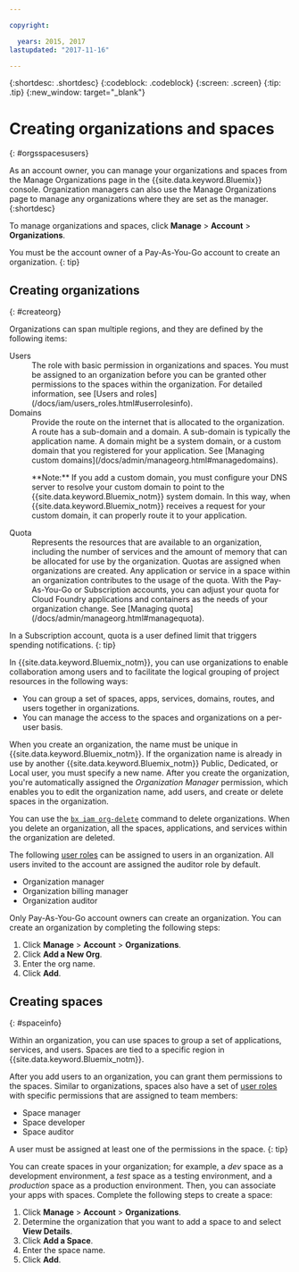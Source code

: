```yaml
---

copyright:

  years: 2015, 2017
lastupdated: "2017-11-16"

---
```


{:shortdesc: .shortdesc}
{:codeblock: .codeblock}
{:screen: .screen}
{:tip: .tip}
{:new_window: target="_blank"}

# Creating organizations and spaces
{: #orgsspacesusers}

As an account owner, you can manage your organizations and spaces from the Manage Organizations page in the {{site.data.keyword.Bluemix}} console. Organization managers can also use the Manage Organizations page to manage any organizations where they are set as the manager.
{:shortdesc}

To manage organizations and spaces, click **Manage** &gt; **Account** &gt; **Organizations**.

You must be the account owner of a Pay-As-You-Go account to create an organization.
{: tip}

## Creating organizations
{: #createorg}

Organizations can span multiple regions, and they are defined by the following items:

<dl>
<dt>Users</dt>
<dd>The role with basic permission in organizations and spaces. You must be assigned to an organization before you can be granted other permissions to the spaces within the organization. For detailed information, see [Users and roles](/docs/iam/users_roles.html#userrolesinfo).</dd>
<dt>Domains</dt>
<dd>Provide the route on the internet that is allocated to the organization. A route has a sub-domain and a domain. A sub-domain is typically the application name. A domain might be a system domain, or a custom domain that you registered for your application. See [Managing custom domains](/docs/admin/manageorg.html#managedomains).<br/>
<p>**Note:** If you add a custom domain, you must configure your DNS server to resolve your custom domain to point to the {{site.data.keyword.Bluemix_notm}} system domain. In this way, when {{site.data.keyword.Bluemix_notm}} receives a request for your custom domain, it can properly route it to your application.</p></dd>
<dt>Quota</dt>
<dd>Represents the resources that are available to an organization, including the number of services and the amount of memory that can be allocated for use by the organization. Quotas are assigned when organizations are created. Any application or service in a space within an  organization contributes to the usage of the quota. With the Pay-As-You-Go or Subscription accounts, you can adjust your quota for Cloud Foundry applications and containers as the needs of your organization change. See [Managing quota](/docs/admin/manageorg.html#managequota).</dd>
</dl>

In a Subscription account, quota is a user defined limit that triggers spending notifications.
{: tip}

In {{site.data.keyword.Bluemix_notm}}, you can use organizations to enable collaboration among users and to facilitate the logical grouping of project resources in the following ways:

   * You can group a set of spaces, apps, services, domains, routes, and users together in organizations.
   * You can manage the access to the spaces and organizations on a per-user basis.

When you create an organization, the name must be unique in {{site.data.keyword.Bluemix_notm}}. If the organization name is already in use by another {{site.data.keyword.Bluemix_notm}} Public, Dedicated, or Local user, you must specify a new name. After you create the organization, you're automatically assigned the *Organization Manager* permission, which enables you to edit the organization name, add users, and create or delete spaces in the organization.

You can use the [`bx iam org-delete`](/docs/cli/reference/bluemix_cli/bx_cli.html#bluemix_iam_org_delete) command to delete organizations. When you delete an organization, all the spaces, applications, and services within the organization are deleted.

The following [user roles](/docs/iam/users_roles.html#userrolesinfo) can be assigned to users in an organization. All users invited to the account are assigned the auditor role by default.

   * Organization manager
   * Organization billing manager
   * Organization auditor

Only Pay-As-You-Go account owners can create an organization. You can create an organization by completing the following steps:

1. Click **Manage** &gt; **Account** &gt; **Organizations**.
2. Click **Add a New Org**.
3. Enter the org name.
4. Click **Add**.

<!-- Add info on Manage infrastructure option under a space -->

## Creating spaces
{: #spaceinfo}

Within an organization, you can use spaces to group a set of applications, services, and users. Spaces are tied to a specific region in {{site.data.keyword.Bluemix_notm}}.

After you add users to an organization, you can grant them permissions to the spaces. Similar to organizations, spaces also have a set of [user roles](/docs/iam/users_roles.html#userrolesinfo) with specific permissions that are assigned to team members:

  * Space manager
  * Space developer
  * Space auditor

A user must be assigned at least one of the permissions in the space.
{: tip}

You can create spaces in your organization; for example, a *dev* space as a development environment, a *test* space as a testing environment, and a *production* space as a production environment. Then, you can associate your apps with spaces. Complete the following steps to create a space:

1. Click **Manage** &gt; **Account** &gt; **Organizations**.
2. Determine the organization that you want to add a space to and select **View Details**.
4. Click **Add a Space**.
5. Enter the space name.
6. Click **Add**.
